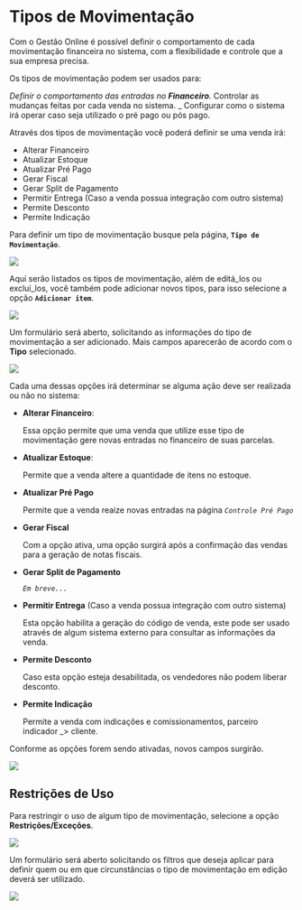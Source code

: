 # Tipos de Movimentação

Com o Gestão Online é possível definir o comportamento de cada movimentação financeira no sistema, com a flexibilidade e controle que a sua empresa precisa.

Os tipos de movimentação podem ser usados para:

 _Definir o comportamento das entradas no **Financeiro**._  Controlar as mudanças feitas por cada venda no sistema. \_ Configurar como o sistema irá operar caso seja utilizado o pré pago ou pós pago.

Através dos tipos de movimentação você poderá definir se uma venda irá:

* Alterar Financeiro
* Atualizar Estoque
* Atualizar Pré Pago
* Gerar Fiscal
* Gerar Split de Pagamento
* Permitir Entrega \(Caso a venda possua integração com outro sistema\)
* Permite Desconto
* Permite Indicação

Para definir um tipo de movimentação busque pela página, **`Tipo de Movimentação`**.

![](https://github.com/Gestao-Online/public-docs/tree/ce2dcb553970e393c21b0336fbee8d426c99af31/ERP/assets/manuais_de_uso/tipos_de_movimentacao/1_movimentacao.png)

Aqui serão listados os tipos de movimentação, além de editá\_los ou excluí\_los, você também pode adicionar novos tipos, para isso selecione a opção **`Adicionar item`**.

![](https://github.com/Gestao-Online/public-docs/tree/ce2dcb553970e393c21b0336fbee8d426c99af31/ERP/assets/manuais_de_uso/tipos_de_movimentacao/2_movimentacao.png)

Um formulário será aberto, solicitando as informações do tipo de movimentação a ser adicionado. Mais campos aparecerão de acordo com o **Tipo** selecionado.

![](https://github.com/Gestao-Online/public-docs/tree/ce2dcb553970e393c21b0336fbee8d426c99af31/ERP/assets/manuais_de_uso/tipos_de_movimentacao/3_movimentacao.png)

Cada uma dessas opções irá determinar se alguma ação deve ser realizada ou não no sistema:

* **Alterar Financeiro**:

  Essa opção permite que uma venda que utilize esse tipo de movimentação gere novas entradas no financeiro de suas parcelas.

* **Atualizar Estoque**:

  Permite que a venda altere a quantidade de itens no estoque. 

* **Atualizar Pré Pago**

  Permite que a venda reaize novas entradas na página _`Controle Pré Pago`_

* **Gerar Fiscal**

  Com a opção ativa, uma opção surgirá após a confirmação das vendas para a geração de notas fiscais.

* **Gerar Split de Pagamento**

  _`Em breve...`_

* **Permitir Entrega** \(Caso a venda possua integração com outro sistema\)

  Esta opção habilita a geração do código de venda, este pode ser usado através de algum sistema externo para consultar as informações da venda.

* **Permite Desconto**

  Caso esta opção esteja desabilitada, os vendedores não podem liberar desconto.

* **Permite Indicação**

  Permite a venda com indicações e comissionamentos, parceiro indicador \_&gt; cliente.

Conforme as opções forem sendo ativadas, novos campos surgirão.

![](https://github.com/Gestao-Online/public-docs/tree/ce2dcb553970e393c21b0336fbee8d426c99af31/ERP/assets/manuais_de_uso/tipos_de_movimentacao/4_movimentacao.png)

## Restrições de Uso

Para restringir o uso de algum tipo de movimentação, selecione a opção **Restrições/Exceções**.

![](https://github.com/Gestao-Online/public-docs/tree/ce2dcb553970e393c21b0336fbee8d426c99af31/ERP/assets/manuais_de_uso/tipos_de_movimentacao/5_movimentacao.png)

Um formulário será aberto solicitando os filtros que deseja aplicar para definir quem ou em que circunstâncias o tipo de movimentação em edição deverá ser utilizado.

![](https://github.com/Gestao-Online/public-docs/tree/ce2dcb553970e393c21b0336fbee8d426c99af31/ERP/assets/manuais_de_uso/tipos_de_movimentacao/6_movimentacao.png)

